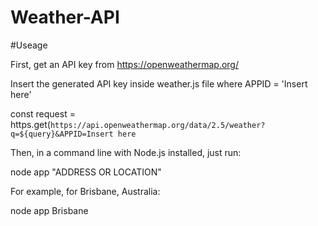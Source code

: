 # Weather-API

#Useage

First, get an API key from https://openweathermap.org/

Insert the generated API key inside weather.js file where APPID = 'Insert here'

const request = https.get(`https://api.openweathermap.org/data/2.5/weather?q=${query}&APPID=Insert here`

Then, in a command line with Node.js installed, just run:

node app "ADDRESS OR LOCATION"

For example, for Brisbane, Australia:

node app Brisbane
